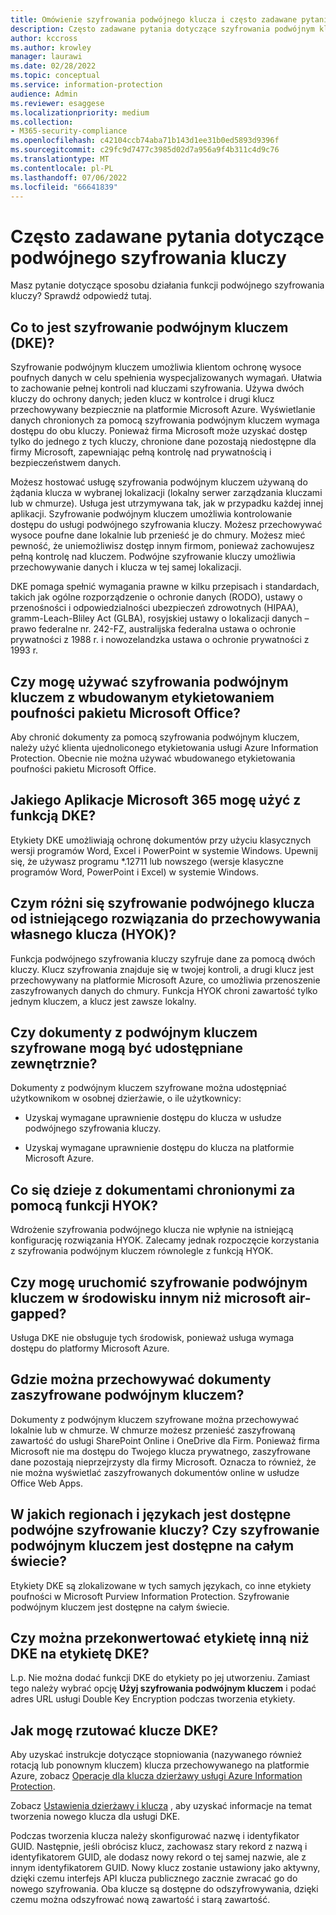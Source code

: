 ```yaml
---
title: Omówienie szyfrowania podwójnego klucza i często zadawane pytania
description: Często zadawane pytania dotyczące szyfrowania podwójnym kluczem.
author: kccross
ms.author: krowley
manager: laurawi
ms.date: 02/28/2022
ms.topic: conceptual
ms.service: information-protection
audience: Admin
ms.reviewer: esaggese
ms.localizationpriority: medium
ms.collection:
- M365-security-compliance
ms.openlocfilehash: c42104ccb74aba71b143d1ee31b0ed5893d9396f
ms.sourcegitcommit: c29fc9d7477c3985d02d7a956a9f4b311c4d9c76
ms.translationtype: MT
ms.contentlocale: pl-PL
ms.lasthandoff: 07/06/2022
ms.locfileid: "66641839"
---
```

# <a name="double-key-encryption-frequently-asked-questions"></a>Często zadawane pytania dotyczące podwójnego szyfrowania kluczy

Masz pytanie dotyczące sposobu działania funkcji podwójnego szyfrowania kluczy? Sprawdź odpowiedź tutaj.

## <a name="what-is-double-key-encryption-dke"></a>Co to jest szyfrowanie podwójnym kluczem (DKE)?

Szyfrowanie podwójnym kluczem umożliwia klientom ochronę wysoce poufnych danych w celu spełnienia wyspecjalizowanych wymagań. Ułatwia to zachowanie pełnej kontroli nad kluczami szyfrowania. Używa dwóch kluczy do ochrony danych; jeden klucz w kontrolce i drugi klucz przechowywany bezpiecznie na platformie Microsoft Azure. Wyświetlanie danych chronionych za pomocą szyfrowania podwójnym kluczem wymaga dostępu do obu kluczy. Ponieważ firma Microsoft może uzyskać dostęp tylko do jednego z tych kluczy, chronione dane pozostają niedostępne dla firmy Microsoft, zapewniając pełną kontrolę nad prywatnością i bezpieczeństwem danych.  

Możesz hostować usługę szyfrowania podwójnym kluczem używaną do żądania klucza w wybranej lokalizacji (lokalny serwer zarządzania kluczami lub w chmurze). Usługa jest utrzymywana tak, jak w przypadku każdej innej aplikacji. Szyfrowanie podwójnym kluczem umożliwia kontrolowanie dostępu do usługi podwójnego szyfrowania kluczy. Możesz przechowywać wysoce poufne dane lokalnie lub przenieść je do chmury. Możesz mieć pewność, że uniemożliwisz dostęp innym firmom, ponieważ zachowujesz pełną kontrolę nad kluczem. Podwójne szyfrowanie kluczy umożliwia przechowywanie danych i klucza w tej samej lokalizacji.

DKE pomaga spełnić wymagania prawne w kilku przepisach i standardach, takich jak ogólne rozporządzenie o ochronie danych (RODO), ustawy o przenośności i odpowiedzialności ubezpieczeń zdrowotnych (HIPAA), gramm-Leach-Bliley Act (GLBA), rosyjskiej ustawy o lokalizacji danych – prawo federalne nr. 242-FZ, australijska federalna ustawa o ochronie prywatności z 1988 r. i nowozelandzka ustawa o ochronie prywatności z 1993 r.

## <a name="can-i-use-double-key-encryption-with-microsoft-office-built-in-sensitivity-labeling"></a>Czy mogę używać szyfrowania podwójnym kluczem z wbudowanym etykietowaniem poufności pakietu Microsoft Office?

Aby chronić dokumenty za pomocą szyfrowania podwójnym kluczem, należy użyć klienta ujednoliconego etykietowania usługi Azure Information Protection. Obecnie nie można używać wbudowanego etykietowania poufności pakietu Microsoft Office.

## <a name="what-microsoft-365-apps-can-i-use-with-dke"></a>Jakiego Aplikacje Microsoft 365 mogę użyć z funkcją DKE?

Etykiety DKE umożliwiają ochronę dokumentów przy użyciu klasycznych wersji programów Word, Excel i PowerPoint w systemie Windows. Upewnij się, że używasz programu *.12711 lub nowszego (wersje klasyczne programów Word, PowerPoint i Excel) w systemie Windows.

## <a name="how-is-double-key-encryption-different-from-the-existing-hold-your-own-key-hyok-solution"></a>Czym różni się szyfrowanie podwójnego klucza od istniejącego rozwiązania do przechowywania własnego klucza (HYOK)?

Funkcja podwójnego szyfrowania kluczy szyfruje dane za pomocą dwóch kluczy. Klucz szyfrowania znajduje się w twojej kontroli, a drugi klucz jest przechowywany na platformie Microsoft Azure, co umożliwia przenoszenie zaszyfrowanych danych do chmury. Funkcja HYOK chroni zawartość tylko jednym kluczem, a klucz jest zawsze lokalny.  

## <a name="can-double-key-encrypted-documents-be-shared-externally"></a>Czy dokumenty z podwójnym kluczem szyfrowane mogą być udostępniane zewnętrznie?

Dokumenty z podwójnym kluczem szyfrowane można udostępniać użytkownikom w osobnej dzierżawie, o ile użytkownicy:

- Uzyskaj wymagane uprawnienie dostępu do klucza w usłudze podwójnego szyfrowania kluczy.

- Uzyskaj wymagane uprawnienie dostępu do klucza na platformie Microsoft Azure.

## <a name="what-happens-to-documents-that-are-protected-with-hyok"></a>Co się dzieje z dokumentami chronionymi za pomocą funkcji HYOK?

Wdrożenie szyfrowania podwójnego klucza nie wpłynie na istniejącą konfigurację rozwiązania HYOK. Zalecamy jednak rozpoczęcie korzystania z szyfrowania podwójnym kluczem równolegle z funkcją HYOK.

## <a name="can-i-run-double-key-encryption-in-my-non-microsoft-air-gapped-environment"></a>Czy mogę uruchomić szyfrowanie podwójnym kluczem w środowisku innym niż microsoft air-gapped?

Usługa DKE nie obsługuje tych środowisk, ponieważ usługa wymaga dostępu do platformy Microsoft Azure.

## <a name="where-can-i-store-double-key-encrypted-documents"></a>Gdzie można przechowywać dokumenty zaszyfrowane podwójnym kluczem?

Dokumenty z podwójnym kluczem szyfrowane można przechowywać lokalnie lub w chmurze. W chmurze możesz przenieść zaszyfrowaną zawartość do usługi SharePoint Online i OneDrive dla Firm. Ponieważ firma Microsoft nie ma dostępu do Twojego klucza prywatnego, zaszyfrowane dane pozostają nieprzejrzysty dla firmy Microsoft. Oznacza to również, że nie można wyświetlać zaszyfrowanych dokumentów online w usłudze Office Web Apps.

## <a name="what-regions-and-languages-is-double-key-encryption-available-in-is-double-key-encryption-available-worldwide"></a>W jakich regionach i językach jest dostępne podwójne szyfrowanie kluczy? Czy szyfrowanie podwójnym kluczem jest dostępne na całym świecie?

Etykiety DKE są zlokalizowane w tych samych językach, co inne etykiety poufności w Microsoft Purview Information Protection. Szyfrowanie podwójnym kluczem jest dostępne na całym świecie.

## <a name="can-i-convert-a-non-dke-label-to-a-dke-label"></a>Czy można przekonwertować etykietę inną niż DKE na etykietę DKE?

L.p. Nie można dodać funkcji DKE do etykiety po jej utworzeniu. Zamiast tego należy wybrać opcję **Użyj szyfrowania podwójnym kluczem** i podać adres URL usługi Double Key Encryption podczas tworzenia etykiety.

## <a name="how-do-i-roll-my-dke-keys"></a>Jak mogę rzutować klucze DKE?

Aby uzyskać instrukcje dotyczące stopniowania (nazywanego również rotacją lub ponownym kluczem) klucza przechowywanego na platformie Azure, zobacz [Operacje dla klucza dzierżawy usługi Azure Information Protection](/azure/information-protection/operations-customer-managed-tenant-key).

Zobacz [Ustawienia dzierżawy i klucza](double-key-encryption.md#tenant-and-key-settings) , aby uzyskać informacje na temat tworzenia nowego klucza dla usługi DKE.

Podczas tworzenia klucza należy skonfigurować nazwę i identyfikator GUID. Następnie, jeśli obrócisz klucz, zachowasz stary rekord z nazwą i identyfikatorem GUID, ale dodasz nowy rekord o tej samej nazwie, ale z innym identyfikatorem GUID. Nowy klucz zostanie ustawiony jako aktywny, dzięki czemu interfejs API klucza publicznego zacznie zwracać go do nowego szyfrowania. Oba klucze są dostępne do odszyfrowywania, dzięki czemu można odszyfrować nową zawartość i starą zawartość.
